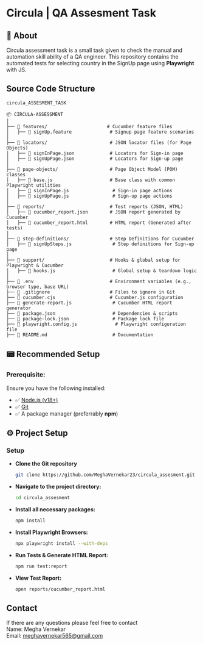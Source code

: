 # Circula | QA Assesment Task

## 📜 About

Circula assessment task is a small task given to check the manual and automation skill ability of a QA engineer. This repository contains the automated tests for selecting country in the SignUp page using **Playwright** with JS.

## Source Code Structure

```
circula_ASSESMENT_TASK

📦 CIRCULA-ASSESSMENT
│
├── 📂 features/                      # Cucumber feature files
│   ├── 📜 signUp.feature              # Signup page feature scenarios
│
├── 📂 locators/                       # JSON locator files (for Page Objects)
│   ├── 📜 signInPage.json             # Locators for Sign-in page
│   ├── 📜 signUpPage.json             # Locators for Sign-up page
│
├── 📂 page-objects/                   # Page Object Model (POM) classes
│   ├── 📜 base.js                     # Base class with common Playwright utilities
│   ├── 📜 signInPage.js                # Sign-in page actions
│   ├── 📜 signUpPage.js                # Sign-up page actions
│
├── 📂 reports/                        # Test reports (JSON, HTML)
│   ├── 📜 cucumber_report.json        # JSON report generated by Cucumber
│   ├── 📜 cucumber_report.html        # HTML report (Generated after tests)
│
├── 📂 step-definitions/               # Step Definitions for Cucumber
│   ├── 📜 signUpSteps.js               # Step definitions for Sign-up page
│
├── 📂 support/                        # Hooks & global setup for Playwright & Cucumber
│   ├── 📜 hooks.js                     # Global setup & teardown logic
│
├── 📜 .env                            # Environment variables (e.g., browser type, base URL)
├── 📜 .gitignore                      # Files to ignore in Git
├── 📜 cucumber.cjs                    # Cucumber.js configuration
├── 📜 generate-report.js               # Cucumber HTML report generator
├── 📜 package.json                     # Dependencies & scripts
├── 📜 package-lock.json                # Package lock file
├── 📜 playwright.config.js              # Playwright configuration file
├── 📜 README.md                        # Documentation

```

## 📟 Recommended Setup

### Prerequisite:

Ensure you have the following installed:
- ✅ [Node.js (v18+)](https://nodejs.org/en/)
- ✅ [Git](https://git-scm.com/)
- ✅ A package manager (preferrably **npm**)

## ⚙ Project Setup

### Setup

- **Clone the Git repository**

  ```bash
  git clone https://github.com/MeghaVernekar23/circula_assesment.git
  ```

- **Navigate to the project directory:**

  ```bash
  cd circula_assesment
  ```

- **Install all necessary packages:**

  ```bash
  npm install
  ```

- **Install Playwright Browsers:**

  ```bash
  npx playwright install --with-deps
  ```

- **Run Tests & Generate HTML Report:**

  ```bash
  npm run test:report
  ```

- **View Test Report:**

  ```bash
  open reports/cucumber_report.html
  ```

## Contact

If there are any questions please feel free to contact <br/>
Name: Megha Vernekar <br/>
Email: meghavernekar565@gmail.com